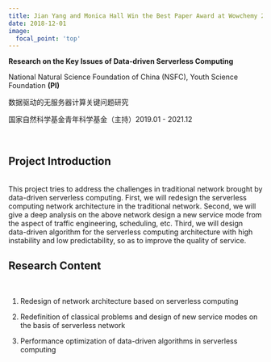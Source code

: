 ```yaml
---
title: Jian Yang and Monica Hall Win the Best Paper Award at Wowchemy 2020
date: 2018-12-01
image:
  focal_point: 'top'
---
```


**Research on the Key Issues of Data-driven Serverless Computing**

National Natural Science Foundation of China (NSFC), Youth Science Foundation **(PI)**  

数据驱动的无服务器计算关键问题研究 

国家自然科学基金青年科学基金（主持）2019.01 - 2021.12

<!--more-->

<br/>

## Project Introduction

<br/>
This project tries to address the challenges in traditional network brought by data-driven serverless computing. First, we will redesign the serverless computing network architecture in the traditional network. Second, we will give a deep analysis on the above network design a new service mode from the aspect of traffic engineering, scheduling, etc. Third, we will design data-driven algorithm for the serverless computing architecture with high instability and low predictability, so as to improve the quality of service.

<br/>

## **Research Content**

<br/>

1. Redesign of network architecture based on serverless computing

2. Redefinition of classical problems and design of new service modes on the basis of serverless network

3. Performance optimization of data-driven algorithms in serverless computing
